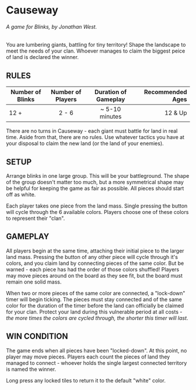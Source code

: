 # Causeway
###### A game for Blinks, by Jonathan West.

You are lumbering giants, battling for tiny territory!  Shape the landscape to meet the needs of your clan.  Whoever manages to claim the biggest peice of land is declared the winner.

## RULES

| Number of Blinks | Number of Players | Duration of Gameplay | Recommended Ages |
|------------------|:-----------------:|:--------------------:|-----------------:|
| 12 +           | 2 - 6             |  ~ 5-10 minutes    | 12 & Up          |

There are no turns in Causeway - each giant must battle for land in real time.  Aside from that, there are no rules.  Use whatever tactics you have at your disposal to claim the new land (or the land of your enemies).

## SETUP
Arrange blinks in one large group.  This will be your battleground.  The shape of the group doesn't matter too much, but a more symmetrical shape may be helpful for keeping the game as fair as possible.  All pieces should start off as white.

Each player takes one piece from the land mass.  Single pressing the button will cycle through the 6 available colors.  Players choose one of these colors to represent their "clan".

## GAMEPLAY
All players begin at the same time, attaching their initial piece to the larger land mass.  Pressing the button of any other piece will cycle through it's colors, and you claim land by connecting pieces of the same color.  But be warned - each piece has had the order of those colors shuffled!  Players may move pieces around on the board as they see fit, but the board must remain one solid mass.

When two or more pieces of the same color are connected, a "lock-down" timer will begin ticking.  The pieces must stay connected and of the same color for the duration of the timer before the land can officially be claimed for your clan.  Protect your land during this vulnerable period at all costs - *the more times the colors are cycled through, the shorter this timer will last*.

## WIN CONDITION
The game ends when all pieces have been "locked-down".  At this point, no player may move pieces.  Players each count the pieces of land they managed to connect - whoever holds the single largest connected territory is named the winner.

Long press any locked tiles to return it to the default "white" color.
